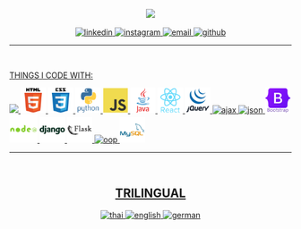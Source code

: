 <div align="center">
  <p>
    <img src="https://capsule-render.vercel.app/api?text=WELCOME&animation=blinking&type=waving&color=0:B8E8D1,100:E38F95&fontColor=ffffff"/>
  </p>
    <a href="https://www.linkedin.com/in/tanapa-palmer"><img src="https://github-production-user-asset-6210df.s3.amazonaws.com/119079803/242725149-788e7d06-6aca-44a4-9580-524b4fc90407.png" alt="linkedin" width="45" height="45"/>
    <a href="https://www.instagram.com/ikq.tanapa/"><img src="https://github-production-user-asset-6210df.s3.amazonaws.com/119079803/242727252-120abc8f-a42d-4151-985b-fab587c8bcb1.png" alt="instagram" width="45" height="45"/>
    <a href="mailto:tanapa.palmer@gmail.com"><img src="https://github-production-user-asset-6210df.s3.amazonaws.com/119079803/242724866-4a4db4bf-aedb-449a-8bed-32d98199c719.png" alt="email" width="45" height="45"/>
    <a href="https://github.com/TanapaPalmer"><img src="https://cdn3.iconfinder.com/data/icons/brands-pack/240/github-512.png" alt="github" width="45" height="45"/>
</div>

<hr>

<div>
  <br>
  <p>THINGS I CODE WITH:</p>
  <img src="https://img.shields.io/badge/Python-green?logo=python&logoColor=white&style=for-the-badge" height="20"/>
  <img src="https://raw.githubusercontent.com/devicons/devicon/1119b9f84c0290e0f0b38982099a2bd027a48bf1/icons/html5/html5-original-wordmark.svg" alt="html" height="45"/>
  <img src="https://raw.githubusercontent.com/devicons/devicon/1119b9f84c0290e0f0b38982099a2bd027a48bf1/icons/css3/css3-original-wordmark.svg" alt="css" height="45"/>
  <img src="https://raw.githubusercontent.com/devicons/devicon/1119b9f84c0290e0f0b38982099a2bd027a48bf1/icons/python/python-original-wordmark.svg" alt="python" height="45"/>
  <img src="https://raw.githubusercontent.com/devicons/devicon/1119b9f84c0290e0f0b38982099a2bd027a48bf1/icons/javascript/javascript-original.svg" alt="javascript" height="45"/>
  <img src="https://raw.githubusercontent.com/devicons/devicon/1119b9f84c0290e0f0b38982099a2bd027a48bf1/icons/java/java-original-wordmark.svg" alt="java" height="45"/>

  <img src="https://raw.githubusercontent.com/devicons/devicon/1119b9f84c0290e0f0b38982099a2bd027a48bf1/icons/react/react-original-wordmark.svg" alt="react"  height="45"/>
  <img src="https://raw.githubusercontent.com/devicons/devicon/1119b9f84c0290e0f0b38982099a2bd027a48bf1/icons/jquery/jquery-original-wordmark.svg" alt="jquery" height="45"/>
  <img src="https://th.bing.com/th/id/OIP.m_Ht_BZhIVmu4nDAL-bxoAHaHa?pid=ImgDet&rs=1" alt="ajax" width="45" height="45"/>
  <img src="https://png.pngtree.com/png-vector/20190413/ourlarge/pngtree-json-file-document-icon-png-image_938307.jpg" alt="json" width="45" height="45"/>
  <img src="https://raw.githubusercontent.com/devicons/devicon/1119b9f84c0290e0f0b38982099a2bd027a48bf1/icons/bootstrap/bootstrap-original-wordmark.svg" alt="bootstrap" height="45"/>

  <img src="https://raw.githubusercontent.com/devicons/devicon/1119b9f84c0290e0f0b38982099a2bd027a48bf1/icons/nodejs/nodejs-plain-wordmark.svg" alt="node.js" height="50"/>
  <img src="https://raw.githubusercontent.com/devicons/devicon/1119b9f84c0290e0f0b38982099a2bd027a48bf1/icons/django/django-plain-wordmark.svg" alt="django" height="45"/>
  <img src="https://raw.githubusercontent.com/devicons/devicon/1119b9f84c0290e0f0b38982099a2bd027a48bf1/icons/flask/flask-original-wordmark.svg" alt="flask" height="45"/>
  <img src="https://elearning.univ-constantine2.dz/elearning/pluginfile.php/55865/course/overviewfiles/oop.jpg" alt="oop" width="45" height="45"/>

  <img src="https://raw.githubusercontent.com/devicons/devicon/1119b9f84c0290e0f0b38982099a2bd027a48bf1/icons/mysql/mysql-original-wordmark.svg" alt="mysql" height="45"/>

 </div>
 
 <hr>
 
 <div align="center">
  <br>
  <h2>TRILINGUAL</h2>
  <img src="https://cdn1.iconfinder.com/data/icons/ensign-11/512/254_Ensign_Flag_Nation_thailand-512.png" alt="thai" height="45"/>
  <img src="https://cdn2.iconfinder.com/data/icons/flags_gosquared/64/United-States_flat.png" alt="english" height="45"/>
  <img src="https://cdn2.iconfinder.com/data/icons/flags_gosquared/64/Germany_flat.png" alt="german" height="45"/>
 </div>
  





